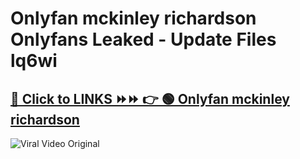 
 # Onlyfan mckinley richardson Onlyfans Leaked - Update Files lq6wi

## <h2><a href="https://clipsfans.com/Onlyfan_mckinley_richardson&ref=git">🔗 Click to LINKS ⏩⏩ 👉 🟢 Onlyfan mckinley richardson </a></h2>

<a href="https://clipsfans.com/Onlyfan_mckinley_richardson&ref=git" rel="nofollow" data-target="animated-image.originalLink"><img src="https://i.ibb.co.com/xMMVF88/686577567.gif" alt="Viral Video Original" style="max-width: 100%; display: inline-block;" data-target="animated-image.originalImage"></a>

